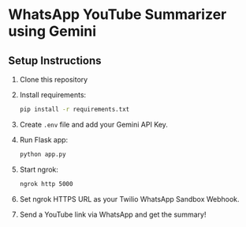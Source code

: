 # WhatsApp YouTube Summarizer using Gemini

## Setup Instructions

1. Clone this repository
2. Install requirements:
    ```bash
    pip install -r requirements.txt
    ```

3. Create `.env` file and add your Gemini API Key.
4. Run Flask app:
    ```bash
    python app.py
    ```

5. Start ngrok:
    ```bash
    ngrok http 5000
    ```

6. Set ngrok HTTPS URL as your Twilio WhatsApp Sandbox Webhook.
7. Send a YouTube link via WhatsApp and get the summary!

